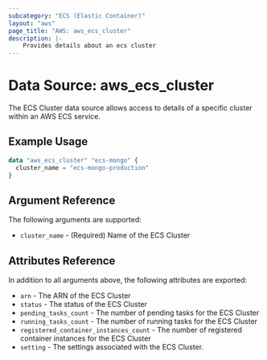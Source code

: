 ```yaml
---
subcategory: "ECS (Elastic Container)"
layout: "aws"
page_title: "AWS: aws_ecs_cluster"
description: |-
    Provides details about an ecs cluster
---
```


# Data Source: aws_ecs_cluster

The ECS Cluster data source allows access to details of a specific
cluster within an AWS ECS service.

## Example Usage

```terraform
data "aws_ecs_cluster" "ecs-mongo" {
  cluster_name = "ecs-mongo-production"
}
```

## Argument Reference

The following arguments are supported:

* `cluster_name` - (Required) Name of the ECS Cluster

## Attributes Reference

In addition to all arguments above, the following attributes are exported:

* `arn` - The ARN of the ECS Cluster
* `status` - The status of the ECS Cluster
* `pending_tasks_count` - The number of pending tasks for the ECS Cluster
* `running_tasks_count` - The number of running tasks for the ECS Cluster
* `registered_container_instances_count` - The number of registered container instances for the ECS Cluster
* `setting` - The settings associated with the ECS Cluster.
